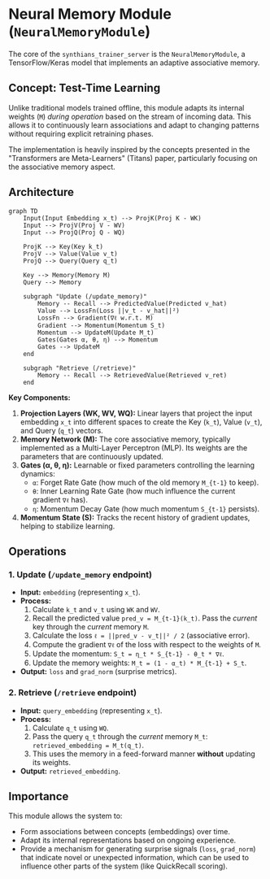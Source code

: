 # Neural Memory Module (`NeuralMemoryModule`)

The core of the `synthians_trainer_server` is the `NeuralMemoryModule`, a TensorFlow/Keras model that implements an adaptive associative memory.

## Concept: Test-Time Learning

Unlike traditional models trained offline, this module adapts its internal weights (`M`) *during operation* based on the stream of incoming data. This allows it to continuously learn associations and adapt to changing patterns without requiring explicit retraining phases.

The implementation is heavily inspired by the concepts presented in the "Transformers are Meta-Learners" (Titans) paper, particularly focusing on the associative memory aspect.

## Architecture

```mermaid
graph TD
    Input(Input Embedding x_t) --> ProjK(Proj K - WK)
    Input --> ProjV(Proj V - WV)
    Input --> ProjQ(Proj Q - WQ)

    ProjK --> Key(Key k_t)
    ProjV --> Value(Value v_t)
    ProjQ --> Query(Query q_t)

    Key --> Memory(Memory M)
    Query --> Memory

    subgraph "Update (/update_memory)"
        Memory -- Recall --> PredictedValue(Predicted v_hat)
        Value --> LossFn(Loss ||v_t - v_hat||²)
        LossFn --> Gradient(∇ℓ w.r.t. M)
        Gradient --> Momentum(Momentum S_t)
        Momentum --> UpdateM(Update M_t)
        Gates(Gates α, θ, η) --> Momentum
        Gates --> UpdateM
    end

    subgraph "Retrieve (/retrieve)"
        Memory -- Recall --> RetrievedValue(Retrieved v_ret)
    end
```

**Key Components:**

1.  **Projection Layers (WK, WV, WQ):** Linear layers that project the input embedding `x_t` into different spaces to create the Key (`k_t`), Value (`v_t`), and Query (`q_t`) vectors.
2.  **Memory Network (M):** The core associative memory, typically implemented as a Multi-Layer Perceptron (MLP). Its weights are the parameters that are continuously updated.
3.  **Gates (α, θ, η):** Learnable or fixed parameters controlling the learning dynamics:
    *   `α`: Forget Rate Gate (how much of the old memory `M_{t-1}` to keep).
    *   `θ`: Inner Learning Rate Gate (how much influence the current gradient `∇ℓ` has).
    *   `η`: Momentum Decay Gate (how much momentum `S_{t-1}` persists).
4.  **Momentum State (S):** Tracks the recent history of gradient updates, helping to stabilize learning.

## Operations

### 1. Update (`/update_memory` endpoint)

*   **Input:** `embedding` (representing `x_t`).
*   **Process:**
    1.  Calculate `k_t` and `v_t` using `WK` and `WV`.
    2.  Recall the predicted value `pred_v = M_{t-1}(k_t)`. Pass the *current* key through the *current* memory `M`.
    3.  Calculate the loss `ℓ = ||pred_v - v_t||² / 2` (associative error).
    4.  Compute the gradient `∇ℓ` of the loss with respect to the weights of `M`.
    5.  Update the momentum: `S_t = η_t * S_{t-1} - θ_t * ∇ℓ`.
    6.  Update the memory weights: `M_t = (1 - α_t) * M_{t-1} + S_t`.
*   **Output:** `loss` and `grad_norm` (surprise metrics).

### 2. Retrieve (`/retrieve` endpoint)

*   **Input:** `query_embedding` (representing `x_t`).
*   **Process:**
    1.  Calculate `q_t` using `WQ`.
    2.  Pass the query `q_t` through the *current* memory `M_t`: `retrieved_embedding = M_t(q_t)`.
    3.  This uses the memory in a feed-forward manner **without** updating its weights.
*   **Output:** `retrieved_embedding`.

## Importance

This module allows the system to:

*   Form associations between concepts (embeddings) over time.
*   Adapt its internal representations based on ongoing experience.
*   Provide a mechanism for generating surprise signals (`loss`, `grad_norm`) that indicate novel or unexpected information, which can be used to influence other parts of the system (like QuickRecall scoring).
